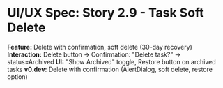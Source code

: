 # UI/UX Spec: Story 2.9 - Task Soft Delete
**Feature:** Delete with confirmation, soft delete (30-day recovery)
**Interaction:** Delete button → Confirmation: "Delete task?" → status=Archived
**UI:** "Show Archived" toggle, Restore button on archived tasks
**v0.dev:** Delete with confirmation (AlertDialog, soft delete, restore option)
